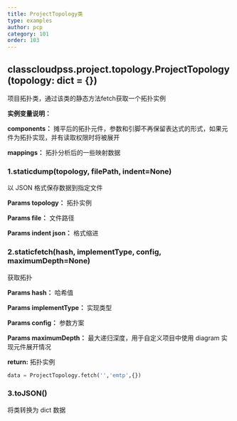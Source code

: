 ```yaml
---
title: ProjectTopology类
type: examples
author: pcp
category: 101
order: 103
---
```



## classcloudpss.project.topology.ProjectTopology(topology: dict = {})
项目拓扑类，通过该类的静态方法fetch获取一个拓扑实例

**实例变量说明：**

**components：** 摊平后的拓扑元件，参数和引脚不再保留表达式的形式，如果元件为拓扑实现，并有读取权限时将被展开

**mappings：** 拓扑分析后的一些映射数据

### 1.staticdump(topology, filePath, indent=None)
以 JSON 格式保存数据到指定文件

**Params topology：** 拓扑实例

**Params file：** 文件路径

**Params indent json：** 格式缩进

### 2.staticfetch(hash, implementType, config, maximumDepth=None)
获取拓扑

**Params hash：**   哈希值

**Params implementType：** 实现类型

**Params config：** 参数方案

**Params maximumDepth：** 最大递归深度，用于自定义项目中使用 diagram 实现元件展开情况

**return:** 拓扑实例
```python
data = ProjectTopology.fetch('','emtp',{})
```
### 3.toJSON()
将类转换为 dict 数据
